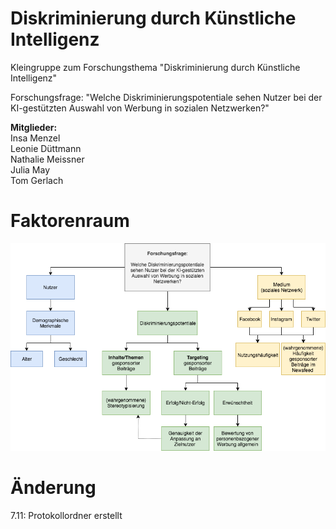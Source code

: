 # Diskriminierung durch Künstliche Intelligenz
Kleingruppe zum Forschungsthema "Diskriminierung durch Künstliche Intelligenz"

Forschungsfrage: "Welche Diskriminierungspotentiale sehen Nutzer bei der KI-gestützten Auswahl von Werbung in sozialen Netzwerken?"

**Mitglieder:** <br>
Insa Menzel <br>
Leonie Düttmann <br>
Nathalie Meissner <br>
Julia May <br>
Tom Gerlach 

# Faktorenraum
![tooltip](images/Faktorenraum.png)

# Änderung
7.11: Protokollordner erstellt
